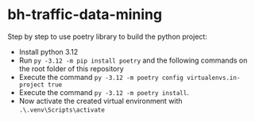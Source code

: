 # bh-traffic-data-mining
Step by step to use poetry library to build the python project:
- Install python 3.12
- Run `py -3.12 -m pip install poetry` and the following commands on the root folder of this repository
- Execute the command `py -3.12 -m poetry config virtualenvs.in-project true`
- Execute the command `py -3.12 -m poetry install`.
- Now activate the created virtual environment with `.\.venv\Scripts\activate`